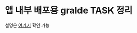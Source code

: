 # 앱 내부 배포용 gralde TASK 정리


설명은 [여기서](https://medium.com/@neopathos/%EB%82%B4%EB%B6%80-%EB%B0%B0%ED%8F%AC%EC%9A%A9-gradle-build-script-eb3bf025d6cc) 확인 가능
